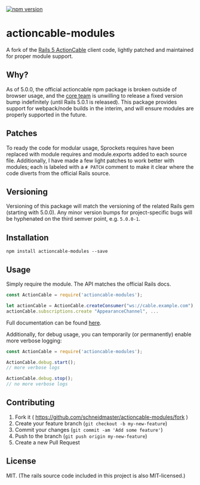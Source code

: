 [![npm version](https://badge.fury.io/js/actioncable-modules.svg)](https://badge.fury.io/js/actioncable-modules)

# actioncable-modules

A fork of the [Rails 5 ActionCable](https://github.com/rails/rails/tree/master/actioncable) client code, lightly patched and maintained for proper module support.

## Why?

As of 5.0.0, the official actioncable npm package is broken outside of browser usage, and the [core team](https://github.com/rails/rails/issues/25649) is unwilling to release a fixed version bump indefinitely (until Rails 5.0.1 is released). This package provides support for webpack/node builds in the interim, and will ensure modules are properly supported in the future.

## Patches

To ready the code for modular usage, Sprockets requires have been replaced with module requires and module.exports added to each source file. Additionally, I have made a few light patches to work better with modules; each is labeled with a `# PATCH` comment to make it clear where the code diverts from the official Rails source.

## Versioning

Versioning of this package will match the versioning of the related Rails gem (starting with 5.0.0). Any minor version bumps for project-specific bugs will be hyphenated on the third semver point, e.g. `5.0.0-1`.

## Installation

```
npm install actioncable-modules --save
```

## Usage

Simply require the module. The API matches the official Rails docs.

```javascript
const ActionCable = require('actioncable-modules');

let actionCable = ActionCable.createConsumer("ws://cable.example.com");
actionCable.subscriptions.create "AppearanceChannel", ...
```

Full documentation can be found [here](https://github.com/rails/rails/tree/master/actioncable).

Additionally, for debug usage, you can temporarily (or permanently) enable more verbose logging:

```javascript
const ActionCable = require('actioncable-modules');

ActionCable.debug.start();
// more verbose logs

ActionCable.debug.stop();
// no more verbose logs
```

## Contributing

1. Fork it ( https://github.com/schneidmaster/actioncable-modules/fork )
2. Create your feature branch (`git checkout -b my-new-feature`)
3. Commit your changes (`git commit -am 'Add some feature'`)
4. Push to the branch (`git push origin my-new-feature`)
5. Create a new Pull Request

## License

MIT. (The rails source code included in this project is also MIT-licensed.)
